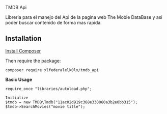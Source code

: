 TMDB Api

Libreria para el manejo del Api de la pagina web The Mobie DataBase y asi poder buscar contenido de forma mas rapida.

Installation
------------

[Install Composer](https://getcomposer.org/doc/00-intro.md)

Then require the package:

```
composer require xlfederalelk0lx/tmdb_api
```

**Basic Usage**

```
require_once "libraries/autoload.php";
 
Initialize
$tmdb = new TMDB\Tmdb("11ac02d919c368e330060a3b2e0bb315");
$tmdb->SearchMovies("movie title");

```
